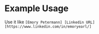 # Example Usage

Use it like `[Emory Petermann] [Linkedin URL] [https://www.linkedin.com/in/emoryearl/]`
